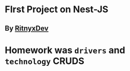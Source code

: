 # FIrst Project on Nest-JS

## By [RitnyxDev](https://abdusalomovv_a.t.me)

# Homework was `drivers` and `technology` CRUDS
